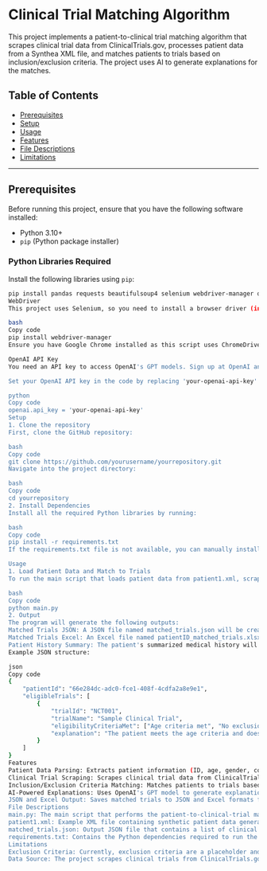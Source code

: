 # Clinical Trial Matching Algorithm

This project implements a patient-to-clinical trial matching algorithm that scrapes clinical trial data from ClinicalTrials.gov, processes patient data from a Synthea XML file, and matches patients to trials based on inclusion/exclusion criteria. The project uses AI to generate explanations for the matches.

## Table of Contents

- [Prerequisites](#prerequisites)
- [Setup](#setup)
- [Usage](#usage)
- [Features](#features)
- [File Descriptions](#file-descriptions)
- [Limitations](#limitations)

---

## Prerequisites

Before running this project, ensure that you have the following software installed:

- Python 3.10+
- `pip` (Python package installer)

### Python Libraries Required

Install the following libraries using `pip`:

```bash
pip install pandas requests beautifulsoup4 selenium webdriver-manager openai lxml
WebDriver
This project uses Selenium, so you need to install a browser driver (in this case, ChromeDriver):

bash
Copy code
pip install webdriver-manager
Ensure you have Google Chrome installed as this script uses ChromeDriver.

OpenAI API Key
You need an API key to access OpenAI's GPT models. Sign up at OpenAI and get your API key.

Set your OpenAI API key in the code by replacing 'your-openai-api-key' with your actual API key:

python
Copy code
openai.api_key = 'your-openai-api-key'
Setup
1. Clone the repository
First, clone the GitHub repository:

bash
Copy code
git clone https://github.com/yourusername/yourrepository.git
Navigate into the project directory:

bash
Copy code
cd yourrepository
2. Install Dependencies
Install all the required Python libraries by running:

bash
Copy code
pip install -r requirements.txt
If the requirements.txt file is not available, you can manually install the required libraries as shown in the Prerequisites section.

Usage
1. Load Patient Data and Match to Trials
To run the main script that loads patient data from patient1.xml, scrapes clinical trials from ClinicalTrials.gov, matches the patient to relevant trials, and generates AI-based explanations, run:

bash
Copy code
python main.py
2. Output
The program will generate the following outputs:
Matched Trials JSON: A JSON file named matched_trials.json will be created containing all the trials the patient is eligible for.
Matched Trials Excel: An Excel file named patientID_matched_trials.xlsx will be generated with the list of eligible trials.
Patient History Summary: The patient's summarized medical history will be printed to the terminal.
Example JSON structure:

json
Copy code
{
    "patientId": "66e284dc-adc0-fce1-408f-4cdfa2a8e9e1",
    "eligibleTrials": [
        {
            "trialId": "NCT001",
            "trialName": "Sample Clinical Trial",
            "eligibilityCriteriaMet": ["Age criteria met", "No exclusion medications"],
            "explanation": "The patient meets the age criteria and does not have any exclusionary medications."
        }
    ]
}
Features
Patient Data Parsing: Extracts patient information (ID, age, gender, conditions, medications) from a C-CDA Synthea XML file.
Clinical Trial Scraping: Scrapes clinical trial data from ClinicalTrials.gov, filtering for trials actively recruiting patients.
Inclusion/Exclusion Criteria Matching: Matches patients to trials based on their conditions and medications.
AI-Powered Explanations: Uses OpenAI's GPT model to generate explanations for why a patient is eligible for certain trials.
JSON and Excel Output: Saves matched trials to JSON and Excel formats for easy access and review.
File Descriptions
main.py: The main script that performs the patient-to-clinical-trial matching and generates the output files.
patient1.xml: Example XML file containing synthetic patient data generated using Synthea.
matched_trials.json: Output JSON file that contains a list of clinical trials matched for the patient.
requirements.txt: Contains the Python dependencies required to run the project.
Limitations
Exclusion Criteria: Currently, exclusion criteria are a placeholder and not fully implemented. You can extend this feature as needed.
Data Source: The project scrapes clinical trials from ClinicalTrials.gov using Selenium, which may be slow or unreliable if the website's structure changes.
